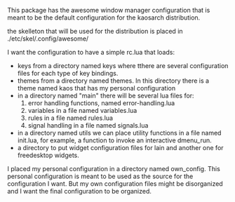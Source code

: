 This package has the awesome window manager configuration that is meant to be the default configuration for the kaosarch distribution.

the skelleton that will be used for the distribution is placed in ./etc/skel/.config/awesome/

I want the configuration to have a simple rc.lua that loads:
- keys from a directory named keys where tthere are several configuration files for each type of key bindings.
- themes from a directory named themes. In this directory there is a theme named kaos that has my personal configuration
- in a directory named "main" there will be several lua files for:
    1. error handling functions, named error-handling.lua
    2. variables in a file named variables.lua
    3. rules in a file named rules.lua
    4. signal handling in a file named signals.lua
- in a directory named utils we can place utility functions in a file named init.lua, for example, a function to invoke an interactive dmenu_run.
- a directory to put widget configuration files for lain and another one for freedesktop widgets.

I placed my personal configuration in a directory named own_config. This personal configuration is meant to be used as the source for the configuration I want. But my own configuration files might be disorganized and I want the final configuration to be organized.
